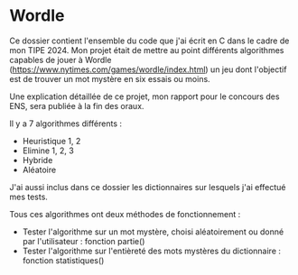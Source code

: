# Wordle
Ce dossier contient l'ensemble du code que j'ai écrit en C dans le cadre de mon TIPE 2024.
Mon projet était de mettre au point différents algorithmes capables de jouer à Wordle (https://www.nytimes.com/games/wordle/index.html) un jeu dont l'objectif 
est de trouver un mot mystère en six essais ou moins.

Une explication détaillée de ce projet, mon rapport pour le concours des ENS, sera publiée à la fin des oraux.

Il y a 7 algorithmes différents :
- Heuristique 1, 2
- Elimine 1, 2, 3
- Hybride
- Aléatoire

J'ai aussi inclus dans ce dossier les dictionnaires sur lesquels j'ai effectué mes tests.

Tous ces algorithmes ont deux méthodes de fonctionnement :
- Tester l'algorithme sur un mot mystère, choisi aléatoirement ou donné par l'utilisateur : fonction partie()
- Tester l'algorithme sur l'entièreté des mots mystères du dictionnaire : fonction statistiques()
